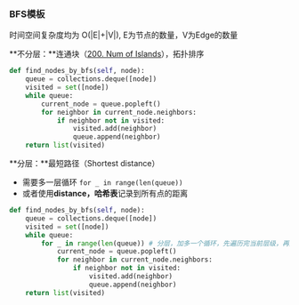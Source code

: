 ### BFS模板

时间空间复杂度均为 O(|E|+|V|), E为节点的数量，V为Edge的数量

**不分层：**连通块（[200. Num of Islands](../DFS/200.%20Number%20of%20islands%20(M).md)），拓扑排序

```python
def find_nodes_by_bfs(self, node):
    queue = collections.deque([node])
    visited = set([node])
    while queue:
        current_node = queue.popleft()
        for neighbor in current_node.neighbors:
            if neighbor not in visited:
                visited.add(neighbor)
                queue.append(neighbor)
    return list(visited)
```

**分层：**最短路径（Shortest distance）

* 需要多一层循环 `for _ in range(len(queue))`
* 或者使用**distance，哈希表**记录到所有点的距离

```python
def find_nodes_by_bfs(self, node):
    queue = collections.deque([node])
    visited = set([node])
    while queue:
        for _ in range(len(queue)) # 分层，加多一个循环，先遍历完当前层级，再遍历下面的层级
            current_node = queue.popleft()
            for neighbor in current_node.neighbors:
                if neighbor not in visited:
                    visited.add(neighbor)
                    queue.append(neighbor)
    return list(visited)
```

